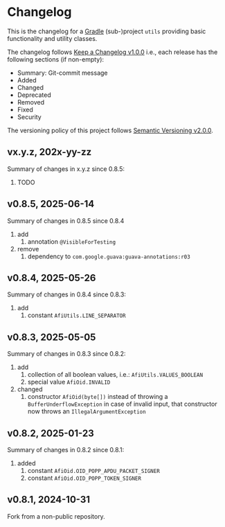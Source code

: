 # Changelog
This is the changelog for a [Gradle][] (sub-)project `utils` providing
basic functionality and utility classes.

The changelog follows [Keep a Changelog v1.0.0][] i.e., each release has the
following sections (if non-empty):
- Summary: Git-commit message
- Added
- Changed
- Deprecated
- Removed
- Fixed
- Security

The versioning policy of this project follows [Semantic Versioning v2.0.0][].

## vx.y.z, 202x-yy-zz
Summary of changes in x.y.z since 0.8.5:
1. TODO

## v0.8.5, 2025-06-14
Summary of changes in 0.8.5 since 0.8.4
1. add
   1. annotation `@VisibleForTesting`
2. remove
   1. dependency to `com.google.guava:guava-annotations:r03`

## v0.8.4, 2025-05-26
Summary of changes in 0.8.4 since 0.8.3:
1. add
   1. constant `AfiUtils.LINE_SEPARATOR` 

## v0.8.3, 2025-05-05
Summary of changes in 0.8.3 since 0.8.2:
1. add
   1. collection of all boolean values, i.e.: `AfiUtils.VALUES_BOOLEAN`
   2. special value `AfiOid.INVALID`
2. changed
   1. constructor `AfiOid(byte[])` instead of throwing a
      `BufferUnderflowException` in case of invalid input, that constructor now
      throws an `IllegalArgumentException`

## v0.8.2, 2025-01-23
Summary of changes in 0.8.2 since 0.8.1:
1. added
   1. constant `AfiOid.OID_POPP_APDU_PACKET_SIGNER`
   2. constant `AfiOid.OID_POPP_TOKEN_SIGNER`

## v0.8.1, 2024-10-31
Fork from a non-public repository.


[Gradle]:https://gradle.org/
[Keep a Changelog v1.0.0]:http://keepachangelog.com/en/1.0.0/
[Semantic Versioning v2.0.0]:http://semver.org/spec/v2.0.0.html
